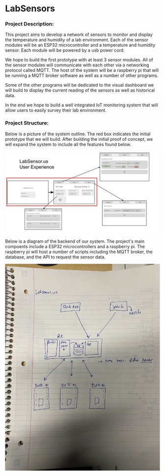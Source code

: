 # LabSensors

### Project Description:
This project aims to develop a network of sensors to monitor and display the temperature and humidity of a lab environment. Each of the sensor modules will be an ESP32 microcontroller and a temperature and humidity sensor. Each module will be powered by a usb power cord. 

We hope to build the first prototype with at least 3 sensor modules. All of the sensor modules will communicate with each other via a networking protocol called MQTT. The host of the system will be a raspberry pi that will be running a MQTT broker software as well as a number of other programs. 

Some of the other programs will be dedicated to the visual dashboard we will build to display the current reading of the sensors as well as historical data. 

In the end we hope to build a well integrated IoT monitoring system that will allow users to easily survey their lab environment.

### Project Structure:
Below is a picture of the system outline. The red box indicates the initial prototype that we will build. After building the initial proof of concept, we will expand the system to include all the features found below.

![UserExperience.](./Images/UserExperience.jpg)

Below is a diagram of the backend of our system. The project's main compoents include a ESP32 microcontrollers and a raspberry pi. The raspberry pi will host a number of scripts including the MQTT broker, the database, and the API to request the sensor data.

![Backround](./Images/BackendStructure.jpg)
